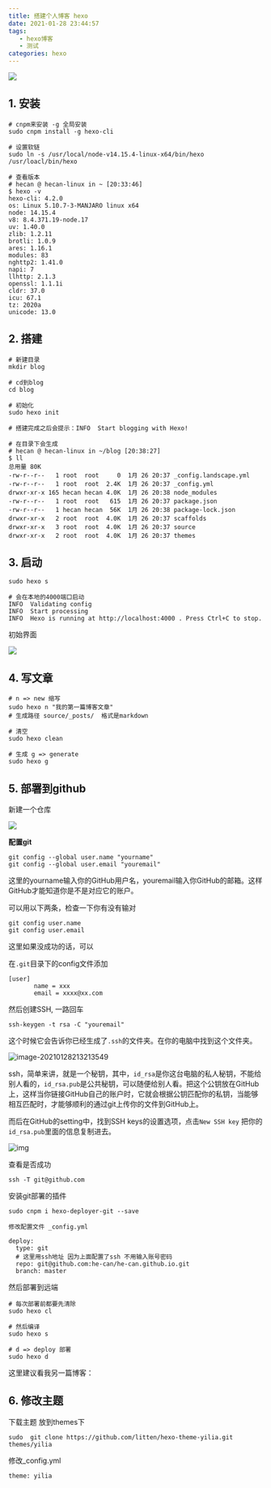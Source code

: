 ```yaml
---
title: 搭建个人博客 hexo
date: 2021-01-28 23:44:57
tags: 
   - hexo博客
   - 测试
categories: hexo
---
```


<div class="moreShowDiv">
    <img class="moreShow" src="搭建个人博客-hexo/180.jpg"/>
</div>

<!-- more -->

## 1. 安装

   ```
   # cnpm来安装 -g 全局安装
   sudo cnpm install -g hexo-cli
   
   # 设置软链
   sudo ln -s /usr/local/node-v14.15.4-linux-x64/bin/hexo /usr/loacl/bin/hexo
   
   # 查看版本
   # hecan @ hecan-linux in ~ [20:33:46] 
   $ hexo -v
   hexo-cli: 4.2.0
   os: Linux 5.10.7-3-MANJARO linux x64
   node: 14.15.4
   v8: 8.4.371.19-node.17
   uv: 1.40.0
   zlib: 1.2.11
   brotli: 1.0.9
   ares: 1.16.1
   modules: 83
   nghttp2: 1.41.0
   napi: 7
   llhttp: 2.1.3
   openssl: 1.1.1i
   cldr: 37.0
   icu: 67.1
   tz: 2020a
   unicode: 13.0
   ```


## 2. 搭建

   ```
   # 新建目录
   mkdir blog
   
   # cd到blog
   cd blog
   
   # 初始化
   sudo hexo init
   
   # 搭建完成之后会提示：INFO  Start blogging with Hexo!
   
   # 在目录下会生成 
   # hecan @ hecan-linux in ~/blog [20:38:27] 
   $ ll 
   总用量 80K
   -rw-r--r--   1 root  root     0  1月 26 20:37 _config.landscape.yml
   -rw-r--r--   1 root  root  2.4K  1月 26 20:37 _config.yml
   drwxr-xr-x 165 hecan hecan 4.0K  1月 26 20:38 node_modules
   -rw-r--r--   1 root  root   615  1月 26 20:37 package.json
   -rw-r--r--   1 hecan hecan  56K  1月 26 20:38 package-lock.json
   drwxr-xr-x   2 root  root  4.0K  1月 26 20:37 scaffolds
   drwxr-xr-x   3 root  root  4.0K  1月 26 20:37 source
   drwxr-xr-x   2 root  root  4.0K  1月 26 20:37 themes
   ```

## 3. 启动

   ```
   sudo hexo s
   
   # 会在本地的4000端口启动
   INFO  Validating config
   INFO  Start processing
   INFO  Hexo is running at http://localhost:4000 . Press Ctrl+C to stop.
   ```

   初始界面

   ![](搭建个人博客-hexo/2021-01-26_20-45.png)

## 4. 写文章

   ```
   # n => new 缩写
   sudo hexo n "我的第一篇博客文章"
   # 生成路径 source/_posts/  格式是markdown
   
   # 清空
   sudo hexo clean
   
   # 生成 g => generate
   sudo hexo g
   ```

## 5. 部署到github

   新建一个仓库

   ![](搭建个人博客-hexo/2021-01-26_21-19.png)

   **配置git**

   ```
   git config --global user.name "yourname"
   git config --global user.email "youremail"
   ```

   这里的yourname输入你的GitHub用户名，youremail输入你GitHub的邮箱。这样GitHub才能知道你是不是对应它的账户。

   可以用以下两条，检查一下你有没有输对

   ```
   git config user.name
   git config user.email
   ```

   这里如果没成功的话，可以

   在`.git`目录下的config文件添加

   ```
   [user]
          name = xxx
          email = xxxx@xx.com
   ```

   然后创建SSH, 一路回车

   ```
   ssh-keygen -t rsa -C "youremail"
   ```

   这个时候它会告诉你已经生成了`.ssh`的文件夹。在你的电脑中找到这个文件夹。

   ![image-20210128213213549](搭建个人博客-hexo/image-20210128213213549.png)

   ssh，简单来讲，就是一个秘钥，其中，`id_rsa`是你这台电脑的私人秘钥，不能给别人看的，`id_rsa.pub`是公共秘钥，可以随便给别人看。把这个公钥放在GitHub上，这样当你链接GitHub自己的账户时，它就会根据公钥匹配你的私钥，当能够相互匹配时，才能够顺利的通过git上传你的文件到GitHub上。

   而后在GitHub的setting中，找到SSH keys的设置选项，点击`New SSH key`
   把你的`id_rsa.pub`里面的信息复制进去。

   ![img](http://ww1.sinaimg.cn/large/d40b6c29gy1fvrkstdifaj210s0gfjrz.jpg)

   查看是否成功

   ```
   ssh -T git@github.com
   ```

   安装git部署的插件

   ```
   sudo cnpm i hexo-deployer-git --save
   ```

    修改配置文件 _config.yml

   ```
   deploy:
     type: git
     # 这里用ssh地址 因为上面配置了ssh 不用输入账号密码
     repo: git@github.com:he-can/he-can.github.io.git
     branch: master
   ```

   然后部署到远端

   ```
   # 每次部署前都要先清除
   sudo hexo cl
   
   # 然后编译
   sudo hexo s
   
   # d => deploy 部署
   sudo hexo d
   ```

   这里建议看我另一篇博客：

## 6. 修改主题

   下载主题 放到themes下

   ```
   sudo  git clone https://github.com/litten/hexo-theme-yilia.git themes/yilia
   ```

   修改_config.yml

   ```
   theme: yilia
   ```